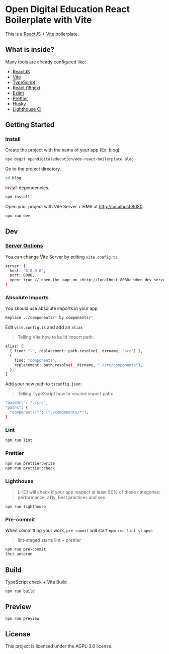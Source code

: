 # Open Digital Education React Boilerplate with Vite

This is a [ReactJS](https://reactjs.org) + [Vite](https://vitejs.dev) boilerplate.

## What is inside?

Many tools are already configured like:

- [ReactJS](https://reactjs.org)
- [Vite](https://vitejs.dev)
- [TypeScript](https://www.typescriptlang.org)
- [React i18next](https://react.i18next.com/)
- [Eslint](https://eslint.org)
- [Prettier](https://prettier.io)
- [Husky](https://github.com/typicode/husky)
- [Lighthouse CI](https://github.com/GoogleChrome/lighthouse-ci)

## Getting Started

### Install

Create the project with the name of your app (Ex: blog)

```bash
npx degit opendigitaleducation/ode-react-boilerplate blog
```

Go to the project directory.

```bash
cd blog
```

Install dependencies.

```bash
npm install
```

Open your project with Vite Server + HMR at <http://localhost:8080>.

```bash
npm run dev
```

## Dev

### [Server Options](https://vitejs.dev/config/server-options.html)

You can change Vite Server by editing `vite.config.ts`

```bash
server: {
  host: "0.0.0.0",
  port: 8080,
  open: true // open the page on <http://localhost:8080> when dev server starts.
}
```

### Absolute Imports

You should use absolute imports in your app

```bash
Replace ../components/* by components/*
```

Edit `vite.config.ts` and add an `alias`

> Telling Vite how to build import path:

```bash
alias: [
  { find: "~", replacement: path.resolve(__dirname, "src") },
  {
    find: "components",
    replacement: path.resolve(__dirname, "./src/components"),
  },
]
```

Add your new path to `tsconfig.json`:

> Telling TypeScript how to resolve import path:

```bash
"baseUrl": "./src",
"paths": {
  "components/*": ["./components/*"],
}
```

### Lint

```bash
npm run lint
```

### Prettier

```bash
npm run prettier:write
npm run prettier:check
```

### Lighthouse

> LHCI will check if your app respect at least 90% of these categories: performance, a11y, Best practices and seo

```bash
npm run lighthouse
```

### Pre-commit

When committing your work, `pre-commit` will start `npm run lint-staged`:

> lint-staged starts lint + prettier

```bash
npm run pre-commit
lhci autorun
```

## Build

TypeScript check + Vite Build

```bash
npm run build
```

## Preview

```bash
npm run preview
```

## License

This project is licensed under the AGPL-3.0 license.
